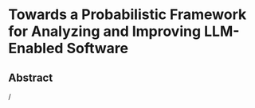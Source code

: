 # Towards a Probabilistic Framework for Analyzing and Improving LLM-Enabled Software

## Abstract

/